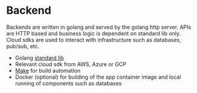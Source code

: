 # Backend

Backends are written in golang and served by the golang http server. APIs are HTTP based and business logic is
dependent on standard lib only. Cloud sdks are used to interact with infrastructure such as databases, pub/sub, etc.

- Golang [standard lib](https://pkg.go.dev/std)
- Relevant cloud sdk from AWS, Azure or GCP
- [Make](https://www.gnu.org/software/make/) for build automation
- Docker (optional) for building of the app container image and local running of components such as databases
